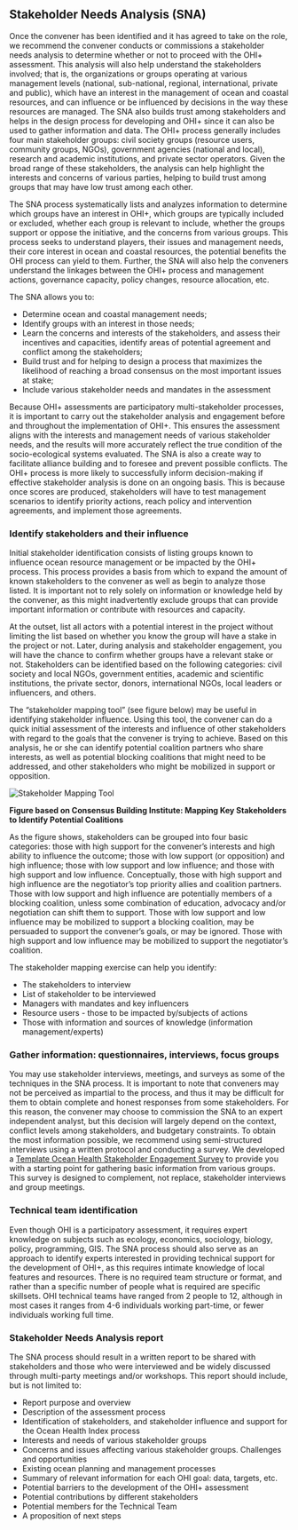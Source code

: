 ## Stakeholder Needs Analysis (SNA)

Once the convener has been identified and it has agreed to take on the role, we recommend the convener conducts or commissions a stakeholder needs analysis to determine whether or not to proceed with the OHI+ assessment. This analysis will also help understand the stakeholders involved; that is, the organizations or groups operating at various management levels (national, sub-national, regional, international, private and public), which have an interest in the management of ocean and coastal resources, and can influence or be influenced by decisions in the way these resources are managed. The SNA also builds trust among stakeholders and helps in the design process for developing and OHI+ since it can also be used to gather information and data. The OHI+ process generally includes four main stakeholder groups: civil society groups (resource users, community groups, NGOs), government agencies (national and local), research and academic institutions, and private sector operators. Given the broad range of these stakeholders, the analysis can help highlight the interests and concerns of various parties, helping to build trust among groups that may have low trust among each other.

The SNA process systematically lists and analyzes information to determine which groups have an interest in OHI+, which groups are typically included or excluded, whether each group is relevant to include, whether the groups support or oppose the initiative, and the concerns from various groups. This process seeks to understand players, their issues and management needs, their core interest in ocean and coastal resources, the potential benefits the OHI process can yield to them. Further, the SNA will also help the conveners understand the linkages between the OHI+ process and management actions, governance capacity, policy changes, resource allocation, etc.

The SNA allows you to:

* Determine ocean and coastal management needs;
* Identify groups with an interest in those needs;
* Learn the concerns and interests of the stakeholders, and assess their incentives and capacities, identify areas of potential agreement and conflict among the stakeholders;
* Build trust and for helping to design a process that maximizes the likelihood of reaching a broad consensus on the most important issues at stake;
* Include various stakeholder needs and mandates in the assessment

Because OHI+ assessments are participatory multi-stakeholder processes, it is important to carry out the stakeholder analysis and engagement before and throughout the implementation of OHI+. This ensures the assessment aligns with the interests and management needs of various stakeholder needs, and the results will more accurately reflect the true condition of the socio-ecological systems evaluated. The SNA is also a create way to facilitate alliance building and to foresee and prevent possible conflicts. The OHI+ process is more likely to successfully inform decision-making if effective stakeholder analysis is done on an ongoing basis. This is because once scores are produced, stakeholders will have to test management scenarios to identify priority actions, reach policy and intervention agreements, and implement those agreements.

### Identify stakeholders and their influence

Initial stakeholder identification consists of listing groups known to influence ocean resource management or be impacted by the OHI+ process. This process provides a basis from which to expand the amount of known stakeholders to the convener as well as begin to analyze those listed. It is important not to rely solely on information or knowledge held by the convener, as this might inadvertently exclude groups that can provide important information or contribute with resources and capacity.

At the outset, list all actors with a potential interest in the project without limiting the list based on whether you know the group will have a stake in the project or not. Later, during analysis and stakeholder engagement, you will have the chance to confirm whether groups have a relevant stake or not. Stakeholders can be identified based on the following categories: civil society and local NGOs, government entities, academic and scientific institutions, the private sector, donors, international NGOs, local leaders or influencers, and others.

The “stakeholder mapping tool” (see figure below) may be useful in identifying stakeholder influence. Using this tool, the convener can do a quick initial assessment of the interests and influence of other stakeholders with regard to the goals that the convener is trying to achieve. Based on this analysis, he or she can identify potential coalition partners who share interests, as well as potential blocking coalitions that might need to be addressed, and other stakeholders who might be mobilized in support or opposition.

![Stakeholder Mapping Tool](https://drive.google.com/open?id=0BzrZTod-pGCWRDhmdmlxMG5lbmM)

**Figure based on Consensus Building Institute: Mapping Key Stakeholders to Identify Potential Coalitions**

As the figure shows, stakeholders can be grouped into four basic categories: those with high support for the convener’s interests and high ability to influence the outcome; those with low support (or opposition) and high influence; those with low support and low influence; and those with high support and low influence. Conceptually, those with high support and high influence are the negotiator’s top priority allies and coalition partners. Those with low support and high influence are potentially members of a blocking coalition, unless some combination of education, advocacy and/or negotiation can shift them to support. Those with low support and low influence may be mobilized to support a blocking coalition, may be persuaded to support the convener’s goals, or may be ignored. Those with high support and low influence may be mobilized to support the negotiator’s coalition.

The stakeholder mapping exercise can help you identify:
* The stakeholders to interview
* List of stakeholder to be interviewed
* Managers with mandates and key influencers
* Resource users - those to be impacted by/subjects of actions
* Those with information and sources of knowledge (information management/experts)

### Gather information: questionnaires, interviews, focus groups

You may use stakeholder interviews, meetings, and surveys as some of the techniques in the SNA process. It is important to note that conveners may not be perceived as impartial to the process, and thus it may be difficult for them to obtain complete and honest responses from some stakeholders. For this reason, the convener may choose to commission the SNA to an expert independent analyst, but this decision will largely depend on the context, conflict levels among stakeholders, and budgetary constraints. To obtain the most information possible, we recommend using semi-structured interviews using a written protocol and conducting a survey. We developed a [Template Ocean Health Stakeholder Engagement Survey](https://docs.google.com/forms/d/e/1FAIpQLSc1nfAJBoBhgKRJMfdgn8hXfMG2IGtv6-puHzJez3M9_7mBog/viewform) to provide you with a starting point for gathering basic information from various groups. This survey is designed to complement, not replace, stakeholder interviews and group meetings.

### Technical team identification

Even though OHI is a participatory assessment, it requires expert knowledge on subjects such as ecology, economics, sociology, biology, policy, programming, GIS. The SNA process should also serve as an approach to identify experts interested in providing technical support for the development of OHI+, as this requires intimate knowledge of local features and resources. There is no required team structure or format, and rather than a specific number of people what is required are specific skillsets. OHI technical teams have ranged from 2 people to 12, although in most cases it ranges from 4-6 individuals working part-time, or fewer individuals working full time.

### Stakeholder Needs Analysis report

The SNA process should result in a written report to be shared with stakeholders and those who were interviewed and be widely discussed through multi-party meetings and/or workshops. This report should include, but is not limited to:

* Report purpose and overview
* Description of the assessment process
* Identification of stakeholders, and stakeholder influence and support for the Ocean Health Index process
* Interests and needs of various stakeholder groups
* Concerns and issues affecting various stakeholder groups. Challenges and opportunities
* Existing ocean planning and management processes
* Summary of relevant information for each OHI goal: data, targets, etc.
* Potential barriers to the development of the OHI+ assessment
* Potential contributions by different stakeholders
* Potential members for the Technical Team
* A proposition of next steps
